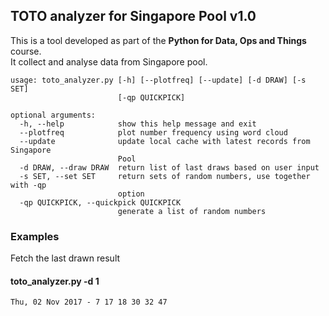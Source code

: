 ## TOTO analyzer for Singapore Pool v1.0
This is a tool developed as part of the **Python for Data, Ops and Things** course.<br>
It collect and analyse data from Singapore pool.

```
usage: toto_analyzer.py [-h] [--plotfreq] [--update] [-d DRAW] [-s SET]
                        [-qp QUICKPICK]

optional arguments:
  -h, --help            show this help message and exit
  --plotfreq            plot number frequency using word cloud
  --update              update local cache with latest records from Singapore
                        Pool
  -d DRAW, --draw DRAW  return list of last draws based on user input
  -s SET, --set SET     return sets of random numbers, use together with -qp
                        option
  -qp QUICKPICK, --quickpick QUICKPICK
                        generate a list of random numbers
```

### Examples
Fetch the last drawn result
#### toto_analyzer.py -d 1
```
Thu, 02 Nov 2017 - 7 17 18 30 32 47
```
